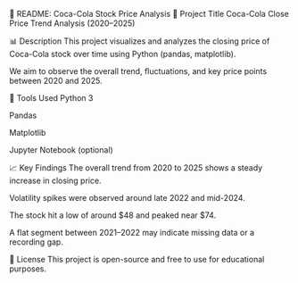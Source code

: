 📘 README: Coca-Cola Stock Price Analysis
📌 Project Title
Coca-Cola Close Price Trend Analysis (2020–2025)

📊 Description
This project visualizes and analyzes the closing price of Coca-Cola stock over time using Python (pandas, matplotlib).

We aim to observe the overall trend, fluctuations, and key price points between 2020 and 2025.

🧰 Tools Used
Python 3

Pandas

Matplotlib

Jupyter Notebook (optional)

📈 Key Findings
The overall trend from 2020 to 2025 shows a steady increase in closing price.

Volatility spikes were observed around late 2022 and mid-2024.

The stock hit a low of around $48 and peaked near $74.

A flat segment between 2021–2022 may indicate missing data or a recording gap.

📎 License
This project is open-source and free to use for educational purposes.
